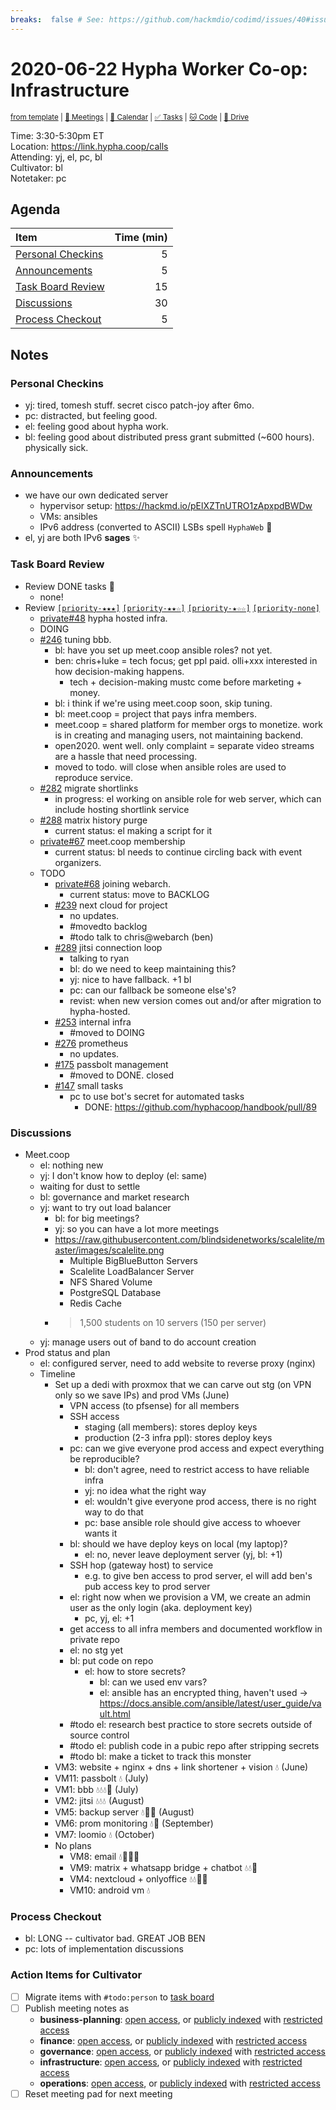 ```yaml
---
breaks:  false # See: https://github.com/hackmdio/codimd/issues/40#issuecomment-172927690
---
```

# 2020-06-22 Hypha Worker Co-op: Infrastructure

<sup>[from template][template] | [:notebook: Meetings][meetings] | [:date: Calendar][calendar] | [:white_check_mark: Tasks][tasks] | [:cat: Code][gh] | [:open_file_folder: Drive][drive]</sup>

Time:       3:30-5:30pm ET  
Location:   https://link.hypha.coop/calls  
Attending:  yj, el, pc, bl  
Cultivator: bl  
Notetaker:  pc

## Agenda

| Item                                            | Time (min) |
|:------------------------------------------------|-----------:|
| [Personal Checkins](#Personal-Checkins)         |          5 |
| [Announcements](#Announcements)                 |          5 |
| [Task Board Review](#Task-Board-Review)         |         15 |
| [Discussions](#Discussions)                     |         30 |
| [Process Checkout](#Process-Checkout)           |          5 |

## Notes

### Personal Checkins

- yj: tired, tomesh stuff. secret cisco patch-joy after 6mo.
- pc: distracted, but feeling good.
- el: feeling good about hypha work.
- bl: feeling good about distributed press grant submitted (~600 hours). physically sick.

### Announcements

- we have our own dedicated server
    - hypervisor setup: https://hackmd.io/pElXZTnUTRO1zApxpdBWDw
    - VMs: ansibles
    - IPv6 address (converted to ASCII) LSBs spell `HyphaWeb` :egg:
- el, yj are both IPv6 **sages** :sparkles:

### Task Board Review

- Review DONE tasks :tada:
	- none!
- Review [`[priority-★★★]`][l-pri-hi] [`[priority-★★☆]`][l-pri-md] [`[priority-★☆☆]`][l-pri-lo] [`[priority-none]`][l-pri-none]
    - [private#48](https://github.com/hyphacoop/organizing-private/issues/48) hypha hosted infra.
    - DOING
	- [#246](https://github.com/hyphacoop/organizing/issues/246) tuning bbb.
	    - bl: have you set up meet.coop ansible roles? not yet.
	    - ben: chris+luke = tech focus; get ppl paid. olli+xxx interested in how decision-making happens.
	        - tech + decision-making mustc come before marketing + money.
        - bl: i think if we're using meet.coop soon, skip tuning.
        - bl: meet.coop = project that pays infra members.
        - meet.coop = shared platform for member orgs to monetize. work is in creating and managing users, not maintaining backend.
        - open2020. went well. only complaint = separate video streams are a hassle that need processing.
        - moved to todo. will close when ansible roles are used to reproduce service.
    - [#282](https://github.com/hyphacoop/organizing/issues/282) migrate shortlinks
        - in progress: el working on ansible role for web server, which can include hosting shortlink service
    - [#288](https://github.com/hyphacoop/organizing/issues/288) matrix history purge
        - current status: el making a script for it
    - [private#67](https://github.com/hyphacoop/organizing-private/issues/67) meet.coop membership
        - current status: bl needs to continue circling back with event organizers.
    - TODO
        - [private#68](https://github.com/hyphacoop/organizing-private/issues/68) joining webarch.
            - current status: move to BACKLOG
        - [#239](https://github.com/hyphacoop/organizing/issues/239) next cloud for project
            - no updates.
            - #movedto backlog
            - #todo talk to chris@webarch (ben)
        - [#289](https://github.com/hyphacoop/organizing/issues/289) jitsi connection loop
            - talking to ryan
            - bl: do we need to keep maintaining this?
            - yj: nice to have fallback. +1 bl
            - pc: can our fallback be someone else's?
            - revist: when new version comes out and/or after migration to hypha-hosted.
        - [#253](https://github.com/hyphacoop/organizing/issues/253) internal infra
            - #moved to DOING
        - [#276](https://github.com/hyphacoop/organizing/issues/276) prometheus
            - no updates.
        - [#175](https://github.com/hyphacoop/organizing/issues/175) passbolt management
            - #moved to DONE. closed
        - [#147](https://github.com/hyphacoop/organizing/issues/147) small tasks
            - pc to use bot's secret for automated tasks
                - DONE: https://github.com/hyphacoop/handbook/pull/89

### Discussions

- Meet.coop
    - el: nothing new
    - yj: I don't know how to deploy (el: same)
    - waiting for dust to settle
    - bl: governance and market research
    - yj: want to try out load balancer
        - bl: for big meetings?
        - yj: so you can have a lot more meetings
        - https://raw.githubusercontent.com/blindsidenetworks/scalelite/master/images/scalelite.png
            - Multiple BigBlueButton Servers
            - Scalelite LoadBalancer Server
            - NFS Shared Volume
            - PostgreSQL Database
            - Redis Cache
        - >1,500 students on 10 servers (150 per server)
    - yj: manage users out of band to do account creation
- Prod status and plan
    - el: configured server, need to add website to reverse proxy (nginx)
    - Timeline
        - Set up a dedi with proxmox that we can carve out stg (on VPN only so we save IPs) and prod VMs (June)
            - VPN access (to pfsense) for all members
            - SSH access
                - staging (all members): stores deploy keys
                - production (2-3 infra ppl): stores deploy keys
            - pc: can we give everyone prod access and expect everything be reproducible?
                - bl: don't agree, need to restrict access to have reliable infra
                - yj: no idea what the right way
                - el: wouldn't give everyone prod access, there is no right way to do that
                - pc: base ansible role should give access to whoever wants it
            - bl: should we have deploy keys on local (my laptop)?
                - el: no, never leave deployment server (yj, bl: +1)
            - SSH hop (gateway host) to service
                - e.g. to give ben access to prod server, el will add ben's pub access key to prod server
            - el: right now when we provision a VM, we create an admin user as the only login (aka. deployment key)
                - pc, yj, el: +1
            - get access to all infra members and documented workflow in private repo
            - el: no stg yet
            - bl: put code on repo
                - el: how to store secrets?
                    - bl: can we used env vars?
                    - el: ansible has an encrypted thing, haven't used -> https://docs.ansible.com/ansible/latest/user_guide/vault.html
            - #todo el: research best practice to store secrets outside of source control
            - #todo el: publish code in a pubic repo after stripping secrets
            - #todo bl: make a ticket to track this monster
        - VM3: website + nginx + dns + link shortener + vision 💧 (June)
        - VM11: passbolt 💧 (July)
        - VM1: bbb 💧💧💧💾 (July)
        - VM2: jitsi 💧💧💧 (August)
        - VM5: backup server 💧💾💾 (August)
        - VM6: prom monitoring 💧💾 (September)
        - VM7: loomio 💧 (October)
        - No plans
            - VM8: email 💧💾💾💾
            - VM9: matrix + whatsapp bridge + chatbot 💧💧💾
            - VM4: nextcloud + onlyoffice 💧💧💾💾
            - VM10: android vm 💧

### Process Checkout

- bl: LONG -- cultivator bad. GREAT JOB BEN
- pc: lots of implementation discussions


### Action Items for Cultivator

- [ ] Migrate items with `#todo:person` to [task board][tasks]
- [ ] Publish meeting notes as
	- **business-planning**: [open access][biz-public], or [publicly indexed][biz-index] with [restricted access][biz-private]
	- **finance**: [open access][fin-public], or [publicly indexed][fin-index] with [restricted access][fin-private]
	- **governance**: [open access][gov-public], or [publicly indexed][gov-index] with [restricted access][gov-private]
	- **infrastructure**: [open access][inf-public], or [publicly indexed][inf-index] with [restricted access][inf-private]
	- **operations**: [open access][ops-public], or [publicly indexed][ops-index] with [restricted access][ops-private]
- [ ] Reset meeting pad for next meeting

<!-- Links: Important -->
[template]: https://link.hypha.coop/wg-template
[meetings]: https://link.hypha.coop/meetings
[calendar]: https://link.hypha.coop/calendar
[tasks]:    https://link.hypha.coop/tasks
[gh]:       https://link.hypha.coop/gh
[drive]:    https://link.hypha.coop/drive

<!-- Links: Labels -->
[l-pri-hi]: https://github.com/orgs/hyphacoop/projects/2?card_filter_query=label:[priority-★★★]
[l-pri-md]: https://github.com/orgs/hyphacoop/projects/2?card_filter_query=label:[priority-★★☆]
[l-pri-lo]: https://github.com/orgs/hyphacoop/projects/2?card_filter_query=label:[priority-★☆☆]
[l-pri-none]: https://github.com/orgs/hyphacoop/projects/2?card_filter_query=-label:[priority-★☆☆]+-label:[priority-★★☆]+-label:[priority-★★★]
[l-biz]: https://github.com/orgs/hyphacoop/projects/2?card_filter_query=label:"wg:business-planning"
[l-fin]: https://github.com/orgs/hyphacoop/projects/2?card_filter_query=label:"wg:finance"
[l-gov]: https://github.com/orgs/hyphacoop/projects/2?card_filter_query=label:"wg:governance
[l-inf]: https://github.com/orgs/hyphacoop/projects/2?card_filter_query=label:"wg:infrastructure"
[l-ops]: https://github.com/orgs/hyphacoop/projects/2?card_filter_query=label:"wg:operations"
[l-none]: https://github.com/orgs/hyphacoop/projects/2?card_filter_query=-label:wg:operations+-label:wg:infrastructure+-label:wg:finance+-label:wg:governance+-label:wg:business-planning

<!-- Links: Archive -->
[biz-public]:   https://github.com/hyphacoop/organizing/new/master?filename=_posts/meeting-notes/2020-MM-DD-business-planning.md
[biz-index]:    https://github.com/hyphacoop/organizing/new/master?filename=_posts/private/meeting-notes/2020-MM-DD-business-planning.md&value=Empty%20file%20for%20public%20indexing%20of%20access-restricted%20file.
[biz-private]:  https://github.com/hyphacoop/organizing-private/new/master?filename=meeting-notes/2020-MM-DD-business-planning.md
[fin-public]:   https://github.com/hyphacoop/organizing/new/master?filename=_posts/meeting-notes/2020-MM-DD-finance.md
[fin-index]:    https://github.com/hyphacoop/organizing/new/master?filename=_posts/private/meeting-notes/2020-MM-DD-finance.md&value=Empty%20file%20for%20public%20indexing%20of%20access-restricted%20file.
[fin-private]:  https://github.com/hyphacoop/organizing-private/new/master?filename=meeting-notes/2020-MM-DD-finance.md
[gov-public]:   https://github.com/hyphacoop/organizing/new/master?filename=_posts/meeting-notes/2020-MM-DD-governance.md
[gov-index]:    https://github.com/hyphacoop/organizing/new/master?filename=_posts/private/meeting-notes/2020-MM-DD-governance.md&value=Empty%20file%20for%20public%20indexing%20of%20access-restricted%20file.
[gov-private]:  https://github.com/hyphacoop/organizing-private/new/master?filename=meeting-notes/2020-MM-DD-governance.md
[inf-public]:   https://github.com/hyphacoop/organizing/new/master?filename=_posts/meeting-notes/2020-MM-DD-infrastructure.md
[inf-index]:    https://github.com/hyphacoop/organizing/new/master?filename=_posts/private/meeting-notes/2020-MM-DD-infrastructure.md&value=Empty%20file%20for%20public%20indexing%20of%20access-restricted%20file.
[inf-private]:  https://github.com/hyphacoop/organizing-private/new/master?filename=meeting-notes/2020-MM-DD-infrastructure.md
[ops-public]:   https://github.com/hyphacoop/organizing/new/master?filename=_posts/meeting-notes/2020-MM-DD-operations.md
[ops-index]:    https://github.com/hyphacoop/organizing/new/master?filename=_posts/private/meeting-notes/2020-MM-DD-operations.md&value=Empty%20file%20for%20public%20indexing%20of%20access-restricted%20file.
[ops-private]:  https://github.com/hyphacoop/organizing-private/new/master?filename=meeting-notes/2020-MM-DD-operations.md
